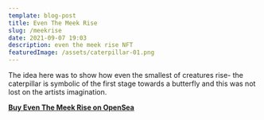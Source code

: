 ```yaml
---
template: blog-post
title: Even The Meek Rise
slug: /meekrise
date: 2021-09-07 19:03
description: even the meek rise NFT
featuredImage: /assets/caterpillar-01.png
---
```

The idea here was to show how even the smallest of creatures rise- the caterpillar is symbolic of the first stage towards a butterfly and this was not lost on the artists imagination.

**[Buy Even The Meek Rise on OpenSea](https://opensea.io/assets/0x495f947276749ce646f68ac8c248420045cb7b5e/75511496996509083340559006059282024395904634734945582606826898917246004887553)**